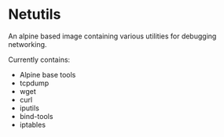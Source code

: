 # Netutils

An alpine based image containing various utilities for debugging networking.

Currently contains:

- Alpine base tools
- tcpdump
- wget
- curl
- iputils
- bind-tools
- iptables
